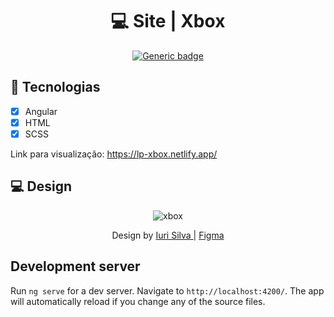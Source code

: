 <div align="center">

  # 💻 Site | Xbox
  [![Generic badge](https://img.shields.io/badge/Made%20by-Lucas%20Pascoal-purple.svg)](https://shields.io/)  
  
</div>

## :rocket: Tecnologias
- [x] Angular
- [x] HTML
- [x] SCSS

Link para visualização: https://lp-xbox.netlify.app/

## :computer: Design
<div align="center">
  
  ![xbox](https://user-images.githubusercontent.com/66574231/155058932-eb96156c-4807-4d75-823f-ac65344db58c.png)
  
  Design by <a href="https://github.com/iuricode"> Iuri Silva </a> | <a href="https://www.figma.com/file/Yb9IBH56g7T1hdIyZ3BMNO/Desafios---Codel%C3%A2ndia?node-id=64381%3A758"> Figma </a>
</div>

## Development server

Run `ng serve` for a dev server. Navigate to `http://localhost:4200/`. The app will automatically reload if you change any of the source files.
